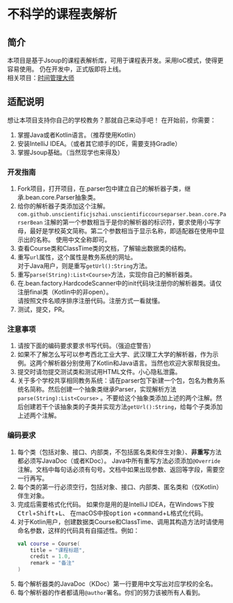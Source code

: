 # 不科学的课程表解析

## 简介

本项目是基于Jsoup的课程表解析库，可用于课程表开发。采用IoC模式，使得更容易使用。 仍在开发中，正式版即将上线。  
相关项目：[时间管理大师](https://github.com/UnscientificJsZhai/TimeManager)

## 适配说明

想让本项目支持你自己的学校教务？那就自己来动手吧！ 在开始前，你需要：

1. 掌握Java或者Kotlin语言。（推荐使用Kotlin）
2. 安装IntelliJ IDEA。（或者其它顺手的IDE，需要支持Gradle）
3. 掌握Jsoup基础。（当然现学也来得及）

### 开发指南

1. Fork项目，打开项目，在.parser包中建立自己的解析器子类，继承.bean.core.Parser抽象类。
2. 给你的解析器子类添加这个注解。  
   `com.github.unscientificjszhai.unscientificcourseparser.bean.core.ParserBean`
   注解的第一个参数相当于是你的解析器的标识符，要求使用小写字母，最好是学校英文简称。第二个参数相当于显示名称，即适配器在使用中显示出的名称。 使用中文全称即可。
3. 查看Course类和ClassTime类的文档，了解输出数据类的结构。
4. 重写`url`属性，这个属性是教务系统的网址。  
   对于Java用户，则是重写`getUrl():String`方法。
5. 重写`parse(String):List<Course>`方法，实现你自己的解析器类。
6. 在.bean.factory.HardcodeScanner中的init代码块注册你的解析器类。请仅注册final类（Kotlin中的非open）。  
   请按照文件名顺序排序注册代码。注册方式一看就懂。
7. 测试，提交，PR。

### 注意事项

1. 请按下面的编码要求要求书写代码。（强迫症警告）
2. 如果不了解怎么写可以参考西北工业大学、武汉理工大学的解析器，作为示例。这两个解析器分别使用了Kotlin和Java语言。当然也欢迎大家帮我捉虫。
3. 提交时请勿提交测试类和测试用HTML文件。小心隐私泄露。
4. 关于多个学校共享相同教务系统：请在parser包下新建一个包，包名为教务系统名简称。然后创建一个抽象类继承Parser，实现解析方法`parse(String):List<Course>`
   。不要给这个抽象类添加上述的两个注解。然后创建若干个该抽象类的子类并实现方法`getUrl():String`，给每个子类添加上述两个注解。

### 编码要求

1. 每个类（包括对象、接口、内部类，不包括匿名类和伴生对象）、**非重写**方法都必须写JavaDoc（或者KDoc）。 Java中所有重写方法必须添加`@Override`
   注解。文档中每句话必须有句号。文档中如果出现参数、返回等字段，需要空一行再写。
2. 每个类的第一行必须空行，包括对象、接口、内部类、匿名类和（仅Kotlin）伴生对象。
3. 完成后需要格式化代码。 如果你是用的是IntelliJ IDEA，在Windows下按<kbd>Ctrl</kbd>+<kbd>Shift</kbd>+<kbd>L</kbd>、 在macOS中按<kbd>option</kbd>
   +<kbd>command</kbd>+<kbd>L</kbd>格式化代码。
4. 对于Kotlin用户，创建数据类Course和ClassTime、调用其构造方法时请使用命名参数，这样的代码具有自描述性。例如：
   ```kotlin
   val course = Course(
       title = "课程标题",
       credit = 1.0,
       remark = "备注"
   )
   ```
5. 每个解析器类的JavaDoc（KDoc）第一行要用中文写出对应学校的全名。
6. 每个解析器的作者都请用`@author`署名。你们的努力该被所有人看到。